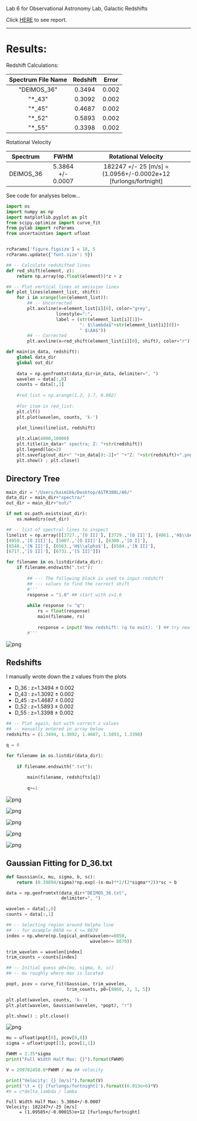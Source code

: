 Lab 6 for Observational Astronomy Lab, Galactic Redshifts

Click [HERE](A6.pdf) to see report.

- - -
# Results:
    
Redshift Calculations:
    
| Spectrum File Name | Redshift | Error |
| :-------------: |:-------------:| :-----:|
| "DEIMOS_36" | 0.3494 | 0.002 |
| "*_43" | 0.3092 | 0.002|
| "*_45" | 0.4687 | 0.002|
| "*_52" | 0.5893 | 0.002|
| "*_55" | 0.3398 | 0.002|

Rotational Velocity

| Spectrum | FWHM | Rotational Velocity|
| :---------: |:-------:| :-------------:|
| DEIMOS_36 | 5.3864 +/- 0.0007 | 182247 +/- 25 \[m/s] = (1.0956+/-0.0002e+12 \[furlongs/fortnight]

See code for analyses below...


```python
import os
import numpy as np
import matplotlib.pyplot as plt
from scipy.optimize import curve_fit
from pylab import rcParams
from uncertainties import ufloat


rcParams['figure.figsize'] = 18, 5
rcParams.update({'font.size': 9})
```


```python
## -- Calculate redshifted lines
def red_shift(element, z):
    return np.array(np.float(element))*z + z

## -- Plot vertical lines at emission lines
def plot_lines(element_list, shift):  
    for i in xrange(len(element_list)):
        ## -- Uncorrected
        plt.axvline(x=element_list[i][0], color="grey",
                   linestyle=":",
                   label = (str(element_list[i][1])+
                            ": $\lambda$"+str(element_list[i][0])+
                            " $\AA$"))
        ## -- Corrected
        plt.axvline(x=red_shift(element_list[i][0], shift), color="r")
```


```python
def main(in_data, redshift):
    global data_dir
    global out_dir
    
    data = np.genfromtxt(data_dir+in_data, delimiter=", ")
    wavelen = data[:,0]
    counts = data[:,1]
                         
    #red_list = np.arange(1.2, 1.7, 0.002)
    
    #for item in red_list:
    plt.clf()
    plt.plot(wavelen, counts, 'k-')

    plot_lines(linelist, redshift) 
    
    plt.xlim(4000,10000)
    plt.title(in_data+" spectra; Z: "+str(redshift))
    plt.legend(loc=2)
    plt.savefig(out_dir+" "+in_data[0:-2]+" "+"Z: "+str(redshift)+".png")
    plt.show() ; plt.close()
```

## Directory Tree


```python
main_dir = "/Users/kaimibk/Desktop/ASTR300L/A6/"
data_dir = main_dir+"spectra/"
out_dir = main_dir+"out/"

if not os.path.exists(out_dir):
    os.makedirs(out_dir)
```


```python
## -- list of spectral lines to inspect
linelist = np.array([[3727.,'[O II]'], [3729.,'[O II]'], [4861.,'H$\\beta$'], 
[4959.,'[O III]'], [5007.,'[O III]'], [6300.,'[O I]'], 
[6548.,'[N II]'], [6563.,'H$\\alpha$'], [6584.,'[N II]'], 
[6717.,'[S II]'], [6731.,'[S II]']])

```


```python
for filename in os.listdir(data_dir):
    if filename.endswith(".txt"):
    
        ## --- The following block is used to input redshift
        ## --- values to find the correct shift
        #'''
        response = "1.0" ## start with z=1.0
        
        while response != "q":
            rs = float(response)
            main(filename, rs)
            
            response = input('New redshift: (q to exit): ') ## try new z
        #'''
```


![png](output_6_0.png)


## Redshifts
I manually wrote down the z values from the plots
* D_36 : z=1.3494 $\pm$ 0.002
* D_43 : z=1.3092 $\pm$ 0.002
* D_45 : z=1.4687 $\pm$ 0.002
* D_52 : z=1.5893 $\pm$ 0.002
* D_55 : z=1.3398 $\pm$ 0.002


```python
## -- Plot again, but with correct z values 
## -- manually entered in array below
redshifts = (1.3494, 1.3092, 1.4687, 1.5893, 1.3398)

q = 0

for filename in os.listdir(data_dir):
    
    if filename.endswith(".txt"):
        
        main(filename, redshifts[q])
        
        q+=1
```


![png](output_8_0.png)



![png](output_8_1.png)



![png](output_8_2.png)



![png](output_8_3.png)



![png](output_8_4.png)


## Gaussian Fitting for D_36.txt


```python
def Gaussian(x, mu, sigma, b, sc):
    return (0.39894/sigma)*np.exp(-(x-mu)**2/(2*sigma**2))*sc + b
```


```python
data = np.genfromtxt(data_dir+"DEIMOS_36.txt", 
                     delimiter=", ")

wavelen = data[:,0]
counts = data[:,1]

## -- Selecting region around Halpha line
## -- for example 8850 <= X <= 8870
index = np.where(np.logical_and(wavelen>=8850, 
                                wavelen<= 8870))

trim_wavelen = wavelen[index]
trim_counts = counts[index]

## -- Initial guess p0=[mu, sigma, b, sc] 
## -- mu roughly where max is located

popt, pcov = curve_fit(Gaussian, trim_wavelen, 
                       trim_counts, p0=[8860, 2, 1, 5])

plt.plot(wavelen, counts, 'k-')
plt.plot(wavelen, Gaussian(wavelen, *popt), "r")

plt.show() ; plt.close()
```


![png](output_11_0.png)



```python
mu = ufloat(popt[0], pcov[0,0])
sigma = ufloat(popt[1], pcov[1,1])

FWHM = 2.35*sigma
print("Full Width Half Max: {}").format(FWHM)

V = 299782458.0*FWHM / mu ## velocity

print("Velocity: {} [m/s]").format(V)
print('\t = {} [furlongs/fortnight]').format((6.013e+6)*V)
#V = c*delta_lambda / lamba
```

    Full Width Half Max: 5.3864+/-0.0007
    Velocity: 182247+/-25 [m/s]
    	 = (1.09585+/-0.00015)e+12 [furlongs/fortnight]


